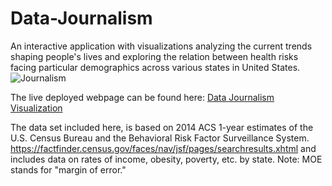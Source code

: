 # Data-Journalism

An interactive application with visualizations analyzing the current trends shaping people's lives and exploring the relation between health risks facing particular demographics across various states in United States. 
<img src="https://camo.githubusercontent.com/c04a7958e523422d879839499e6166e08afd8c48/68747470733a2f2f6d656469612e67697068792e636f6d2f6d656469612f763278496f7573376d6e4559672f67697068792e676966" alt="Journalism">

 The live deployed webpage can be found here: [Data Journalism Visualization](https://hrao-dev.github.io/d3-challenge/index.html) 

The data set included here, is based on 2014 ACS 1-year estimates of the U.S. Census Bureau and the Behavioral Risk Factor Surveillance System. https://factfinder.census.gov/faces/nav/jsf/pages/searchresults.xhtml and includes data on rates of income, obesity, poverty, etc. by state. 
Note: MOE stands for "margin of error."
